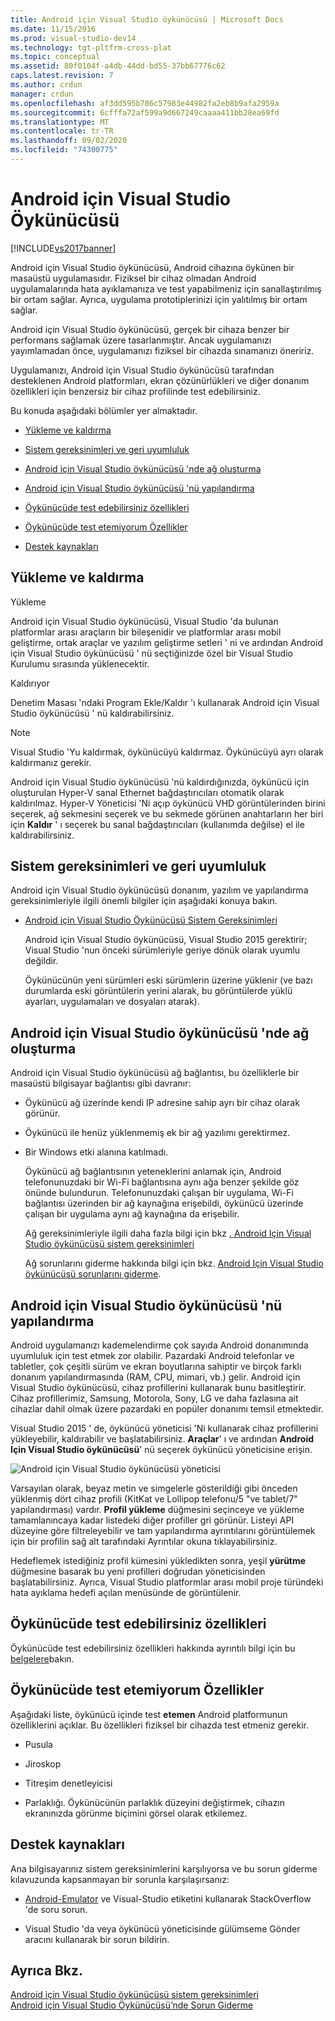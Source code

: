```yaml
---
title: Android için Visual Studio öykünücüsü | Microsoft Docs
ms.date: 11/15/2016
ms.prod: visual-studio-dev14
ms.technology: tgt-pltfrm-cross-plat
ms.topic: conceptual
ms.assetid: 80f0104f-a4db-44dd-bd55-37bb67776c62
caps.latest.revision: 7
ms.author: crdun
manager: crdun
ms.openlocfilehash: af3dd595b786c57983e44982fa2eb8b9afa2959a
ms.sourcegitcommit: 6cfffa72af599a9d667249caaaa411bb28ea69fd
ms.translationtype: MT
ms.contentlocale: tr-TR
ms.lasthandoff: 09/02/2020
ms.locfileid: "74300775"
---
```

# <a name="visual-studio-emulator-for-android"></a>Android için Visual Studio Öykünücüsü
[!INCLUDE[vs2017banner](../includes/vs2017banner.md)]

Android için Visual Studio öykünücüsü, Android cihazına öykünen bir masaüstü uygulamasıdır. Fiziksel bir cihaz olmadan Android uygulamalarında hata ayıklamanıza ve test yapabilmeniz için sanallaştırılmış bir ortam sağlar. Ayrıca, uygulama prototiplerinizi için yalıtılmış bir ortam sağlar.  
  
 Android için Visual Studio öykünücüsü, gerçek bir cihaza benzer bir performans sağlamak üzere tasarlanmıştır. Ancak uygulamanızı yayımlamadan önce, uygulamanızı fiziksel bir cihazda sınamanızı öneririz.  
  
 Uygulamanızı, Android için Visual Studio öykünücüsü tarafından desteklenen Android platformları, ekran çözünürlükleri ve diğer donanım özellikleri için benzersiz bir cihaz profilinde test edebilirsiniz.  
  
 Bu konuda aşağıdaki bölümler yer almaktadır.  
  
- [Yükleme ve kaldırma](#Installing)  
  
- [Sistem gereksinimleri ve geri uyumluluk](#Requirements)  
  
- [Android için Visual Studio öykünücüsü 'nde ağ oluşturma](#Networking)  
  
- [Android için Visual Studio öykünücüsü 'nü yapılandırma](#Configuring)  
  
- [Öykünücüde test edebilirsiniz özellikleri](#FeaturesTest)  
  
- [Öykünücüde test etemiyorum Özellikler](#FeaturesNonTest)  
  
- [Destek kaynakları](#Support)  
  
## <a name="installing-and-uninstalling"></a><a name="Installing"></a> Yükleme ve kaldırma  
 Yükleme  
  
 Android için Visual Studio öykünücüsü, Visual Studio 'da bulunan platformlar arası araçların bir bileşenidir ve platformlar arası mobil geliştirme, ortak araçlar ve yazılım geliştirme setleri ' ni ve ardından Android için Visual Studio öykünücüsü ' nü seçtiğinizde özel bir Visual Studio Kurulumu sırasında yüklenecektir.  
  
 Kaldırıyor  
  
 Denetim Masası 'ndaki Program Ekle/Kaldır 'ı kullanarak Android için Visual Studio öykünücüsü ' nü kaldırabilirsiniz.  
  
> [!NOTE]
> Visual Studio 'Yu kaldırmak, öykünücüyü kaldırmaz. Öykünücüyü ayrı olarak kaldırmanız gerekir.  
  
 Android için Visual Studio öykünücüsü 'nü kaldırdığınızda, öykünücü için oluşturulan Hyper-V sanal Ethernet bağdaştırıcıları otomatik olarak kaldırılmaz. Hyper-V Yöneticisi 'Ni açıp öykünücü VHD görüntülerinden birini seçerek, ağ sekmesini seçerek ve bu sekmede görünen anahtarların her biri için **Kaldır** ' ı seçerek bu sanal bağdaştırıcıları (kullanımda değilse) el ile kaldırabilirsiniz.  
  
## <a name="system-requirements-and-backward-compatibility"></a><a name="Requirements"></a> Sistem gereksinimleri ve geri uyumluluk  
 Android için Visual Studio öykünücüsü donanım, yazılım ve yapılandırma gereksinimleriyle ilgili önemli bilgiler için aşağıdaki konuya bakın.  
  
- [Android için Visual Studio Öykünücüsü Sistem Gereksinimleri](../cross-platform/system-requirements-for-the-visual-studio-emulator-for-android.md)  
  
  Android için Visual Studio öykünücüsü, Visual Studio 2015 gerektirir; Visual Studio 'nun önceki sürümleriyle geriye dönük olarak uyumlu değildir.  
  
  Öykünücünün yeni sürümleri eski sürümlerin üzerine yüklenir (ve bazı durumlarda eski görüntülerin yerini alarak, bu görüntülerde yüklü ayarları, uygulamaları ve dosyaları atarak).  
  
## <a name="networking-in-the-visual-studio-emulator-for-android"></a><a name="Networking"></a> Android için Visual Studio öykünücüsü 'nde ağ oluşturma  
 Android için Visual Studio öykünücüsü ağ bağlantısı, bu özelliklerle bir masaüstü bilgisayar bağlantısı gibi davranır:  
  
- Öykünücü ağ üzerinde kendi IP adresine sahip ayrı bir cihaz olarak görünür.  
  
- Öykünücü ile henüz yüklenmemiş ek bir ağ yazılımı gerektirmez.  
  
- Bir Windows etki alanına katılmadı.  
  
  Öykünücü ağ bağlantısının yeteneklerini anlamak için, Android telefonunuzdaki bir Wi-Fi bağlantısına aynı ağa benzer şekilde göz önünde bulundurun. Telefonunuzdaki çalışan bir uygulama, Wi-Fi bağlantısı üzerinden bir ağ kaynağına erişebildi, öykünücü üzerinde çalışan bir uygulama aynı ağ kaynağına da erişebilir.  
  
  Ağ gereksinimleriyle ilgili daha fazla bilgi için bkz [. Android Için Visual Studio öykünücüsü sistem gereksinimleri](../cross-platform/system-requirements-for-the-visual-studio-emulator-for-android.md)  
  
  Ağ sorunlarını giderme hakkında bilgi için bkz. [Android Için Visual Studio öykünücüsü sorunlarını giderme](../cross-platform/troubleshooting-the-visual-studio-emulator-for-android.md).  
  
## <a name="configure-the-visual-studio-emulator-for-android"></a><a name="Configuring"></a> Android için Visual Studio öykünücüsü 'nü yapılandırma  
 Android uygulamanızı kademelendirme çok sayıda Android donanımında uyumluluk için test etmek zor olabilir. Pazardaki Android telefonlar ve tabletler, çok çeşitli sürüm ve ekran boyutlarına sahiptir ve birçok farklı donanım yapılandırmasında (RAM, CPU, mimari, vb.) gelir. Android için Visual Studio öykünücüsü, cihaz profillerini kullanarak bunu basitleştirir. Cihaz profillerimiz, Samsung, Motorola, Sony, LG ve daha fazlasına ait cihazlar dahil olmak üzere pazardaki en popüler donanımı temsil etmektedir.  
  
 Visual Studio 2015 ' de, öykünücü yöneticisi 'Ni kullanarak cihaz profillerini yükleyebilir, kaldırabilir ve başlatabilirsiniz. **Araçlar**' ı ve ardından **Android Için Visual Studio öykünücüsü**' nü seçerek öykünücü yöneticisine erişin.  
  
 ![Android için Visual Studio öykünücüsü yöneticisi](../cross-platform/media/android-emu-manager.png "Android_Emu_Manager")  
  
 Varsayılan olarak, beyaz metin ve simgelerle gösterildiği gibi önceden yüklenmiş dört cihaz profili (KitKat ve Lollipop telefonu/5 "ve tablet/7" yapılandırması) vardır. **Profil yükleme** düğmesini seçinceye ve yükleme tamamlanıncaya kadar listedeki diğer profiller gri görünür. Listeyi API düzeyine göre filtreleyebilir ve tam yapılandırma ayrıntılarını görüntülemek için bir profilin sağ alt tarafındaki Ayrıntılar okuna tıklayabilirsiniz.  
  
 Hedeflemek istediğiniz profil kümesini yükledikten sonra, yeşil **yürütme** düğmesine basarak bu yeni profilleri doğrudan yöneticisinden başlatabilirsiniz. Ayrıca, Visual Studio platformlar arası mobil proje türündeki hata ayıklama hedefi açılan menüsünde de görüntülenir.  
  
## <a name="features-that-you-can-test-in-the-emulator"></a><a name="FeaturesTest"></a> Öykünücüde test edebilirsiniz özellikleri  
 Öykünücüde test edebilirsiniz özellikleri hakkında ayrıntılı bilgi için bu [belgelere](https://devblogs.microsoft.com/devops/introducing-visual-studios-emulator-for-android/)bakın.  
  
## <a name="features-that-you-cant-test-in-the-emulator"></a><a name="FeaturesNonTest"></a> Öykünücüde test etemiyorum Özellikler  
 Aşağıdaki liste, öykünücü içinde test **etemen** Android platformunun özelliklerini açıklar. Bu özellikleri fiziksel bir cihazda test etmeniz gerekir.  
  
- Pusula  
  
- Jiroskop  
  
- Titreşim denetleyicisi  
  
- Parlaklığı. Öykünücünün parlaklık düzeyini değiştirmek, cihazın ekranınızda görünme biçimini görsel olarak etkilemez.  
  
## <a name="support-resources"></a><a name="Support"></a> Destek kaynakları  
 Ana bilgisayarınız sistem gereksinimlerini karşılıyorsa ve bu sorun giderme kılavuzunda kapsanmayan bir sorunla karşılaşırsanız:  
  
- [Android-Emulator](https://stackoverflow.com/questions/tagged/android-emulator) ve Visual-Studio etiketini kullanarak StackOverflow 'de soru sorun.  
  
- Visual Studio 'da veya öykünücü yöneticisinde gülümseme Gönder aracını kullanarak bir sorun bildirin.  
  
## <a name="see-also"></a>Ayrıca Bkz.  
 [Android için Visual Studio öykünücüsü sistem gereksinimleri](../cross-platform/system-requirements-for-the-visual-studio-emulator-for-android.md)   
 [Android için Visual Studio Öykünücüsü’nde Sorun Giderme](../cross-platform/troubleshooting-the-visual-studio-emulator-for-android.md)
